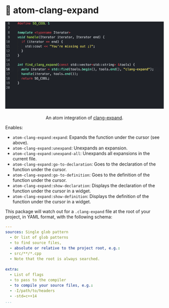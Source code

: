 # :dragon: atom-clang-expand

<p align="center">
  <img src="https://github.com/goldsborough/clang-expand/raw/master/extra/clang-expand.gif">
  <br><br>
  An atom integration of <a href="https://github.com/goldsborough/clang-expand">clang-expand</a>.
</p>

Enables:

* `atom-clang-expand:expand`: Expands the function under the cursor (see above).
* `atom-clang-expand:unexpand`: Unexpands an expansion.
* `atom-clang-expand:unexpand-all`: Unexpands all expansions in the current file.
* `atom-clang-expand:go-to-declaration`: Goes to the declaration of the function under the cursor.
* `atom-clang-expand:go-to-definition`: Goes to the definition of the function under the cursor.
* `atom-clang-expand:show-declaration`: Displays the declaration of the function under the cursor in a widget.
* `atom-clang-expand:show-definition`: Displays the definition of the function under the cursor in a widget.

This package will watch out for a `.clang-expand` file at the root of your
project, in YAML format, with the following schema:

```yaml
---
sources: Single glob pattern
  - Or list of glob patterns
  - to find source files,
  - absolute or relative to the project root, e.g.:
  - src/**/*.cpp
  - Note that the root is always searched.

extra:
  - List of flags
  - to pass to the compiler
  - to compile your source files, e.g.:
  - -I/path/to/headers
  - -std=c++14
...
```
